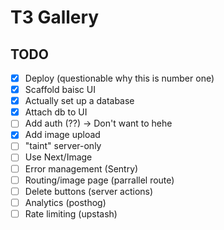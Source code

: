 # T3 Gallery

## TODO

- [x] Deploy (questionable why this is number one)
- [x] Scaffold baisc UI
- [x] Actually set up a database
- [x] Attach db to UI
- [ ] Add auth (??) -> Don't want to hehe
- [x] Add image upload
- [ ] "taint" server-only
- [ ] Use Next/Image
- [ ] Error management (Sentry)
- [ ] Routing/image page (parrallel route)
- [ ] Delete buttons (server actions)
- [ ] Analytics (posthog)
- [ ] Rate limiting (upstash)
